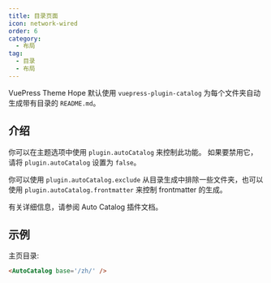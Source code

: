 ```yaml
---
title: 目录页面
icon: network-wired
order: 6
category:
  - 布局
tag:
  - 目录
  - 布局
---
```


VuePress Theme Hope 默认使用 <ProjectLink name="auto-catalog" path="/zh/">`vuepress-plugin-catalog`</ProjectLink> 为每个文件夹自动生成带有目录的 `README.md`。

<!-- more -->

## 介绍

你可以在主题选项中使用 `plugin.autoCatalog` 来控制此功能。 如果要禁用它，请将 `plugin.autoCatalog` 设置为 `false`。

你可以使用 `plugin.autoCatalog.exclude` 从目录生成中排除一些文件夹，也可以使用 `plugin.autoCatalog.frontmatter` 来控制 frontmatter 的生成。

有关详细信息，请参阅 <ProjectLink name="auto-catalog" path="/zh/">Auto Catalog 插件文档</ProjectLink>。

## 示例

主页目录:

<!-- markdownlint-disable MD033 -->

<div class="catalog-display-container">
  <AutoCatalog base='/zh/' />
</div>

<!-- markdownlint-enable MD033 -->

```md
<AutoCatalog base='/zh/' />
```
